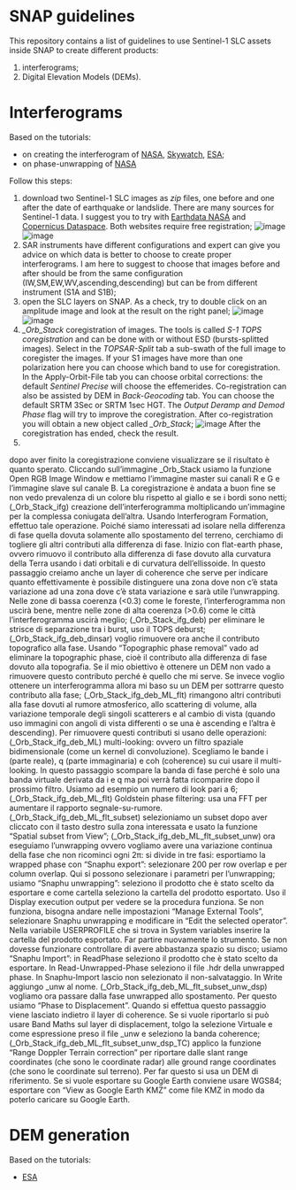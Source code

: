 # SNAP guidelines
This repository contains a list of guidelines to use Sentinel-1 SLC assets inside SNAP to create different products:
1) interferograms;
2) Digital Elevation Models (DEMs).
# Interferograms
Based on the tutorials:
- on creating the interferogram of [NASA](https://www.earthdata.nasa.gov/learn/data-recipes/create-interferogram-using-esas-sentinel-1-toolbox), [Skywatch](https://step.esa.int/docs/tutorials/S1TBX%20TOPSAR%20Interferometry%20with%20Sentinel-1%20Tutorial_v2.pdf), [ESA](https://esamultimedia.esa.int/multimedia/publications/TM-19/TM-19_InSAR_web.pdf);
- on phase-unwrapping of [NASA](https://www.earthdata.nasa.gov/learn/data-recipes/phase-unwrap-interferogram)

Follow this steps:
1) download two Sentinel-1 SLC images as *zip* files, one before and one after the date of earthquake or landslide. There are many sources for Sentinel-1 data. I suggest you to try with [Earthdata NASA](https://search.earthdata.nasa.gov) and [Copernicus Dataspace](https://browser.dataspace.copernicus.eu/). Both websites require free registration;
![image](https://github.com/user-attachments/assets/65aa0fc5-589d-4cfe-ab39-4e87621e400d) ![image](https://github.com/user-attachments/assets/f6631028-e2ef-4c11-891c-cfdfddd34dd5)
2) SAR instruments have different configurations and expert can give you advice on which data is better to choose to create proper interferograms. I am here to suggest to choose that images before and after should be from the same configuration (IW,SM,EW,WV,ascending,descending) but can be from different instrument (S1A and S1B);
3) open the SLC layers on SNAP. As a check, try to double click on an amplitude image and look at the result on the right panel;
![image](https://github.com/user-attachments/assets/802808a7-10c4-4b5c-9494-2017860739ad) ![image](https://github.com/user-attachments/assets/22c84d90-70f8-4455-89a6-d44743b1ef28)
4) *_Orb_Stack* coregistration of images. The tools is called *S-1 TOPS coregistration* and can be done with or without ESD (bursts-splitted images). Select in the *TOPSAR-Split* tab a sub-swath of the full image to coregister the images. If your S1 images have more than one polarization here you can choose which band to use for coregistration. In the Apply-Orbit-File tab you can choose orbital corrections: the default *Sentinel Precise* will choose the effemerides. Co-registration can also be assisted by DEM in *Back-Geocoding* tab. You can choose the default SRTM 3Sec or SRTM 1sec HGT. The *Output Deramp and Demod Phase* flag will try to improve the coregistration. After co-registration you will obtain a new object called *_Orb_Stack*;
![image](https://github.com/user-attachments/assets/b5213dcd-c8d9-4bc4-9eb1-91be41a43249)
After the coregistration has ended, check the result. 
6) 

dopo aver finito la coregistrazione conviene visualizzare se il risultato è quanto sperato. Cliccando sull’immagine _Orb_Stack usiamo la funzione Open RGB Image Window e mettiamo l’immagine master sui canali R e G e l’immagine slave sul canale B. La coregistrazione è andata a buon fine se non vedo prevalenza di un colore blu rispetto al giallo e se i bordi sono netti; (_Orb_Stack_ifg) creazione dell’interferogramma moltiplicando un’immagine per la complessa coniugata dell’altra. Usando Interferogram Formation, effettuo tale operazione. Poiché siamo interessati ad isolare nella differenza di fase quella dovuta solamente allo spostamento del terreno, cerchiamo di togliere gli altri contributi alla differenza di fase. Inizio con flat-earth phase, ovvero rimuovo il contributo alla differenza di fase dovuto alla curvatura della Terra usando i dati orbitali e di curvatura dell’ellissoide. In questo passaggio creiamo anche un layer di coherence che serve per indicare quanto effettivamente è possibile distinguere una zona dove non c’è stata variazione ad una zona dove c’è stata variazione e sarà utile l’unwrapping. Nelle zone di bassa coerenza (<0.3) come le foreste, l’interferogramma non uscirà bene, mentre nelle zone di alta coerenza (>0.6) come le città l’interferogramma uscirà meglio; (_Orb_Stack_ifg_deb) per eliminare le strisce di separazione tra i burst, uso il TOPS deburst; (_Orb_Stack_ifg_deb_dinsar) voglio rimuovere ora anche il contributo topografico alla fase. Usando “Topographic phase removal” vado ad eliminare la topographic phase, cioè il contributo alla differenza di fase dovuto alla topografia. Se il mio obiettivo è ottenere un DEM non vado a rimuovere questo contributo perché è quello che mi serve. Se invece voglio ottenere un interferogramma allora mi baso su un DEM per sottrarre questo contributo alla fase; (_Orb_Stack_ifg_deb_ML_flt) rimangono altri contributi alla fase dovuti al rumore atmosferico, allo scattering di volume, alla variazione temporale degli singoli scatterers e al cambio di vista (quando uso immagini con angoli di vista differenti o se una è ascending e l’altra è descending). Per rimuovere questi contributi si usano delle operazioni: (_Orb_Stack_ifg_deb_ML) multi-looking: ovvero un filtro spaziale bidimensionale (come un kernel di convoluzione). Scegliamo le bande i (parte reale), q (parte immaginaria) e coh (coherence) su cui usare il multi-looking. In questo passaggio scompare la banda di fase perché è solo una banda virtuale derivata da i e q ma poi verrà fatta ricomparire dopo il prossimo filtro. Usiamo ad esempio un numero di look pari a 6; (_Orb_Stack_ifg_deb_ML_flt) Goldstein phase filtering: usa una FFT per aumentare il rapporto segnale-su-rumore. (_Orb_Stack_ifg_deb_ML_flt_subset) selezioniamo un subset dopo aver cliccato con il tasto destro sulla zona interessata e usato la funzione “Spatial subset from View”;
(_Orb_Stack_ifg_deb_ML_flt_subset_unw) ora eseguiamo l’unwrapping ovvero vogliamo avere una variazione continua della fase che non ricominci ogni 2π: si divide in tre fasi: esportiamo la wrapped phase con “Snaphu export”: selezionare 200 per row overlap e per column overlap. Qui si possono selezionare i parametri per l’unwrapping; usiamo “Snaphu unwrapping”: seleziono il prodotto che è stato scelto da esportare e come cartella seleziono la cartella del prodotto esportato. Uso il Display execution output per vedere se la procedura funziona. Se non funziona, bisogna andare nelle impostazioni “Manage External Tools”, selezionare Snaphu unwrapping e modificare in “Edit the selected operator”. Nella variabile USERPROFILE che si trova in System variables inserire la cartella del prodotto esportato. Far partire nuovamente lo strumento. Se non dovesse funzionare controllare di avere abbastanza spazio su disco; usiamo “Snaphu Import”: in ReadPhase seleziono il prodotto che è stato scelto da esportare. In Read-Unwrapped-Phase seleziono il file .hdr della unwrapped phase. In Snaphu-Import lascio non selezionato il non-salvataggio. In Write aggiungo _unw al nome. (_Orb_Stack_ifg_deb_ML_flt_subset_unw_dsp) vogliamo ora passare dalla fase unwrapped allo spostamento. Per questo usiamo “Phase to Displacement”. Quando si effettua questo passaggio viene lasciato indietro il layer di coherence. Se si vuole riportarlo si può usare Band Maths sul layer di displacement, tolgo la selezione Virtuale e come espressione preso il file _unw e seleziono la banda coherence; (_Orb_Stack_ifg_deb_ML_flt_subset_unw_dsp_TC) applico la funzione “Range Doppler Terrain correction” per riportare dalle slant range coordinates (che sono le coordinate radar) alle ground range coordinates (che sono le coordinate sul terreno). Per far questo si usa un DEM di riferimento. Se si vuole esportare su Google Earth conviene usare WGS84; esportare con “View as Google Earth KMZ” come file KMZ in modo da poterlo caricare su Google Earth.
# DEM generation
Based on the tutorials:
- [ESA](https://step.esa.int/docs/tutorials/S1TBX%20DEM%20generation%20with%20Sentinel-1%20IW%20Tutorial.pdf)
